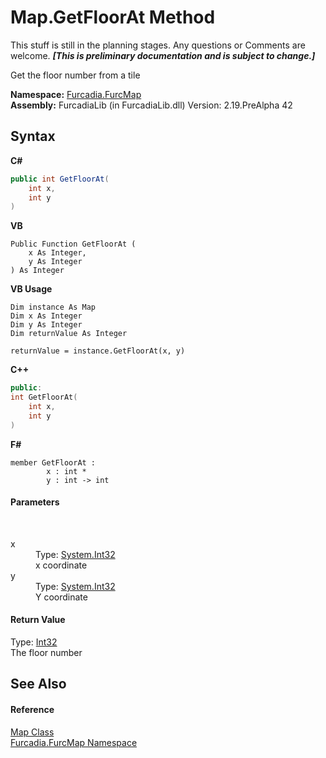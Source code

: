 # Map.GetFloorAt Method 
This stuff is still in the planning stages. Any questions or Comments are welcome. _**\[This is preliminary documentation and is subject to change.\]**_

Get the floor number from a tile

**Namespace:**&nbsp;<a href="N_Furcadia_FurcMap">Furcadia.FurcMap</a><br />**Assembly:**&nbsp;FurcadiaLib (in FurcadiaLib.dll) Version: 2.19.PreAlpha 42

## Syntax

**C#**<br />
``` C#
public int GetFloorAt(
	int x,
	int y
)
```

**VB**<br />
``` VB
Public Function GetFloorAt ( 
	x As Integer,
	y As Integer
) As Integer
```

**VB Usage**<br />
``` VB Usage
Dim instance As Map
Dim x As Integer
Dim y As Integer
Dim returnValue As Integer

returnValue = instance.GetFloorAt(x, y)
```

**C++**<br />
``` C++
public:
int GetFloorAt(
	int x, 
	int y
)
```

**F#**<br />
``` F#
member GetFloorAt : 
        x : int * 
        y : int -> int 

```


#### Parameters
&nbsp;<dl><dt>x</dt><dd>Type: <a href="http://msdn2.microsoft.com/en-us/library/td2s409d" target="_blank">System.Int32</a><br />x coordinate</dd><dt>y</dt><dd>Type: <a href="http://msdn2.microsoft.com/en-us/library/td2s409d" target="_blank">System.Int32</a><br />Y coordinate</dd></dl>

#### Return Value
Type: <a href="http://msdn2.microsoft.com/en-us/library/td2s409d" target="_blank">Int32</a><br />The floor number

## See Also


#### Reference
<a href="T_Furcadia_FurcMap_Map">Map Class</a><br /><a href="N_Furcadia_FurcMap">Furcadia.FurcMap Namespace</a><br />